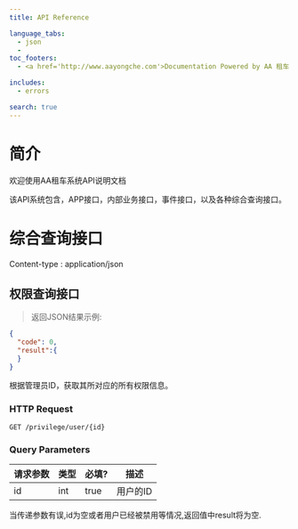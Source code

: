 ```yaml
---
title: API Reference

language_tabs:
  - json
  - 
toc_footers:
  - <a href='http://www.aayongche.com'>Documentation Powered by AA 租车</a>

includes:
  - errors

search: true
---
```


# 简介

欢迎使用AA租车系统API说明文档

该API系统包含，APP接口，内部业务接口，事件接口，以及各种综合查询接口。

# 综合查询接口

Content-type : application/json

## 权限查询接口

> 返回JSON结果示例:

```json
{
  "code": 0,
  "result":{
  }
}
```

根据管理员ID，获取其所对应的所有权限信息。

### HTTP Request

`GET /privilege/user/{id}`

### Query Parameters

请求参数 | 类型 | 必填? | 描述
--------- | ------- | ------- | -----------
id | int | true | 用户的ID

<aside class="notice">
当传递参数有误,id为空或者用户已经被禁用等情况,返回值中result将为空.
</aside>
